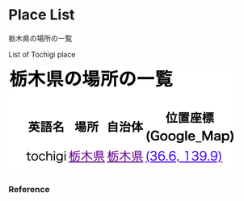 Place List
============

栃木県の場所の一覧

List of Tochigi place

![place list](https://github.com/ohwada/World_Countries/blob/main/geoPandas/polygon_explode/tochigi/place_list/screenshots/tochigi_place_list.png)

### Reference

